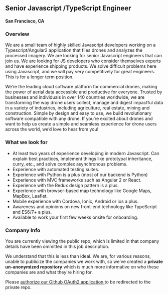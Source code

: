 ## Senior Javascript /TypeScript Engineer
#### San Francisco, CA

### Overview
We are a small team of highly skilled Javascript developers working on a Typescript/Angular2 application that flies drones and analyzes the processed imagery. We are looking for senior Javascript engineers that can join us. We are looking for JS developers who consider themselves experts and have experience shipping products. We solve difficult problems here using Javascript, and we will pay very competitively for great engineers. This is for a longer term position.

We’re the leading cloud software platform for commercial drones, making the power of aerial data accessible and productive for everyone. Trusted by businesses and individuals in over 140 countries worldwide, we are transforming the way drone users collect, manage and digest impactful data in a variety of industries, including agriculture, real estate, mining and construction. Simple by design and easy to use, we build revolutionary software compatible with any drone. If you’re excited about drones and want to help us create a simple and seamless experience for drone users across the world, we’d love to hear from you!

### What we look for
+	At least two years of experience developing in modern Javascript. Can explain best practices, implement things like prototypal inheritance, curry, etc., and solve complex asynchronous problems.
+	Experience with automated testing suites.
+	Experience with Python is a plus (most of our backend is Python)
+	Experience with MVC frameworks such as Angular 2 or React.
+	Experience with the Redux design pattern is a plus.
+	Experience with browser-based map technology like Google Maps, MapBox, Leaflet.
+	Mobile experience with Cordova, Ionic, Android or ios a plus.
+	Awareness and opinions on new front-end technology like TypeScript and ES6/7+ a plus.
+	Available to work your first few weeks onsite for onboarding.

### Company Info
You are currently viewing the public repo, which is limited in that company details have been ommitted in this job description.  
    
We understand that this is less than ideal.  We are, for various reasons, unable to publicize the companies we work with, so we've
created a **private un-anonymized repository** which is much more informative on who these companies are and what they're hiring for.  
    
Please [authorize our Github OAuth2 application ](http://localhost:3000/users/auth/github?job_id=rhjvbmvezxbsb3k-senior-javascript-typescript-engineer) to be redirected to the private repo.

